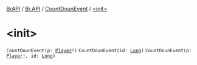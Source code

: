 [BrAPI](../../index.md) / [Br.API](../index.md) / [CountDounEvent](index.md) / [&lt;init&gt;](./-init-.md)

# &lt;init&gt;

`CountDounEvent(p: `[`Player`](https://hub.spigotmc.org/javadocs/spigot/org/bukkit/entity/Player.html)`!)`
`CountDounEvent(id: `[`Long`](https://kotlinlang.org/api/latest/jvm/stdlib/kotlin/-long/index.html)`)`
`CountDounEvent(p: `[`Player`](https://hub.spigotmc.org/javadocs/spigot/org/bukkit/entity/Player.html)`!, id: `[`Long`](https://kotlinlang.org/api/latest/jvm/stdlib/kotlin/-long/index.html)`)`